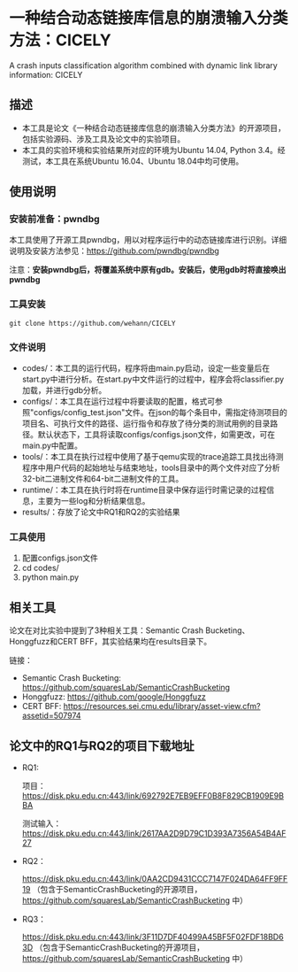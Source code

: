 # 一种结合动态链接库信息的崩溃输入分类方法：CICELY

A crash inputs classification algorithm combined with dynamic link library information: CICELY



## 描述

* 本工具是论文《一种结合动态链接库信息的崩溃输入分类方法》的开源项目，包括实验源码、涉及工具及论文中的实验项目。
* 本工具的实验环境和实验结果所对应的环境为Ubuntu 14.04, Python 3.4。经测试，本工具在系统Ubuntu 16.04、Ubuntu 18.04中均可使用。

## 使用说明

### 安装前准备：pwndbg

本工具使用了开源工具pwndbg，用以对程序运行中的动态链接库进行识别。详细说明及安装方法参见：https://github.com/pwndbg/pwndbg

注意：**安装pwndbg后，将覆盖系统中原有gdb。安装后，使用gdb时将直接唤出pwndbg**

### 工具安装

```
git clone https://github.com/wehann/CICELY
```

### 文件说明

* codes/：本工具的运行代码，程序将由main.py启动，设定一些变量后在start.py中进行分析。在start.py中文件运行的过程中，程序会将classifier.py加载，并进行gdb分析。
* configs/：本工具在运行过程中将要读取的配置，格式可参照"configs/config_test.json"文件。在json的每个条目中，需指定待测项目的项目名、可执行文件的路径、运行指令和存放了待分类的测试用例的目录路径。默认状态下，工具将读取configs/configs.json文件，如需更改，可在main.py中配置。
* tools/：本工具在执行过程中使用了基于qemu实现的trace追踪工具找出待测程序中用户代码的起始地址与结束地址，tools目录中的两个文件对应了分析32-bit二进制文件和64-bit二进制文件的工具。
* runtime/：本工具在执行时将在runtime目录中保存运行时需记录的过程信息，主要为一些log和分析结果信息。
* results/：存放了论文中RQ1和RQ2的实验结果

### 工具使用

1. 配置configs.json文件
2. cd codes/
3. python main.py

## 相关工具

论文在对比实验中提到了3种相关工具：Semantic Crash Bucketing、Honggfuzz和CERT BFF，其实验结果均在results目录下。

链接：

* Semantic Crash Bucketing: https://github.com/squaresLab/SemanticCrashBucketing
* Honggfuzz:  https://github.com/google/Honggfuzz
* CERT BFF: https://resources.sei.cmu.edu/library/asset-view.cfm?assetid=507974

## 论文中的RQ1与RQ2的项目下载地址

* RQ1: 

  项目：https://disk.pku.edu.cn:443/link/692792E7EB9EFF0B8F829CB1909E9BBA

  测试输入：https://disk.pku.edu.cn:443/link/2617AA2D9D79C1D393A7356A54B4AF27
  
* RQ2：

  https://disk.pku.edu.cn:443/link/0AA2CD9431CCC7147F024DA64FF9FF19
  （包含于SemanticCrashBucketing的开源项目，https://github.com/squaresLab/SemanticCrashBucketing 中）

* RQ3：

  https://disk.pku.edu.cn:443/link/3F11D7DF40499A45BF5F02FDF18BD63D
  （包含于SemanticCrashBucketing的开源项目，https://github.com/squaresLab/SemanticCrashBucketing 中）
